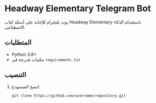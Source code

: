 # Headway Elementary Telegram Bot
بوت تليجرام للإجابة على أسئلة كتاب Headway Elementary باستخدام الذكاء الاصطناعي.

## المتطلبات
- Python 3.8+
- مكتبات مُدرجة في `requirements.txt`

## التنصيب
1. انسخ المستودع:
   ```bash
   git clone https://github.com/username/repository.git